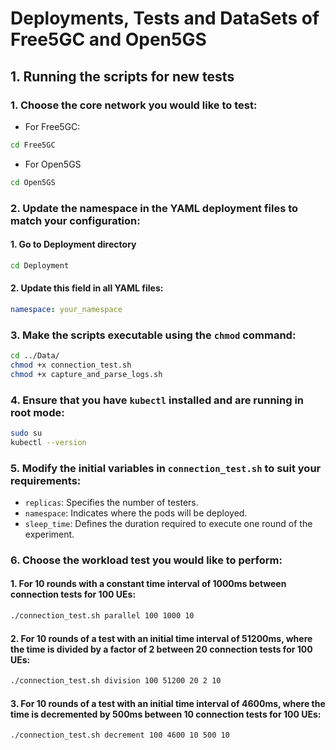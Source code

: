 # Deployments, Tests and DataSets of Free5GC and Open5GS

## 1. Running the scripts for new tests
### 1. Choose the core network you would like to test:
- For Free5GC:
```bash
cd Free5GC
```
- For Open5GS
```bash
cd Open5GS
```

### 2. Update the namespace in the YAML deployment files to match your configuration:
#### 1. Go to Deployment directory
```bash
cd Deployment
```
#### 2. Update this field in all YAML files:
```YAML
namespace: your_namespace
```

### 3. Make the scripts executable using the ```chmod``` command:

```bash
cd ../Data/
chmod +x connection_test.sh
chmod +x capture_and_parse_logs.sh
```

### 4. Ensure that you have ```kubectl``` installed and are running in root mode:
```bash
sudo su
kubectl --version
```

### 5. Modify the initial variables in `connection_test.sh` to suit your requirements:

- `replicas`: Specifies the number of testers.
- `namespace`: Indicates where the pods will be deployed.
- `sleep_time`: Defines the duration required to execute one round of the experiment.

### 6. Choose the workload test you would like to perform:

#### 1. For 10 rounds with a constant time interval of 1000ms between connection tests for 100 UEs:
```bash
./connection_test.sh parallel 100 1000 10
```
#### 2. For 10 rounds of a test with an initial time interval of 51200ms, where the time is divided by a factor of 2 between 20 connection tests for 100 UEs:
```bash
./connection_test.sh division 100 51200 20 2 10
```
#### 3. For 10 rounds of a test with an initial time interval of 4600ms, where the time is decremented by 500ms between 10 connection tests for 100 UEs:
```bash
./connection_test.sh decrement 100 4600 10 500 10
```